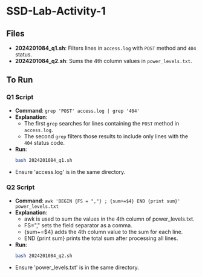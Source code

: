 # SSD-Lab-Activity-1

## Files
- **2024201084_q1.sh**: Filters lines in `access.log` with `POST` method and `404` status.
- **2024201084_q2.sh**: Sums the 4th column values in `power_levels.txt`.

## To Run

### Q1 Script
- **Command**: `grep 'POST' access.log | grep '404'`
- **Explanation**: 
  - The first `grep` searches for lines containing the `POST` method in `access.log`.
  - The second `grep` filters those results to include only lines with the `404` status code.
- **Run**:
  ```bash
  bash 2024201084_q1.sh
- Ensure 'access.log' is in the same directory.

### Q2 Script
- **Command**: `awk 'BEGIN {FS = ","} ; {sum+=$4} END {print sum}' power_levels.txt`
- **Explanation**: 
  - awk is used to sum the values in the 4th column of power_levels.txt.
  - FS="," sets the field separator as a comma.
  - {sum+=$4} adds the 4th column value to the sum for each line.
  - END {print sum} prints the total sum after processing all lines.
- **Run**:
  ```bash
  bash 2024201084_q2.sh
- Ensure 'power_levels.txt' is in the same directory. 
